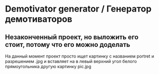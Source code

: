 # Demotivator generator / Генератор демотиваторов

## Незаконченный проект, но выложить его стоит, потому что его можно доделать
На данный момент проект просто ищет картинку с названием portret и разрешением .jpg и вставляет на в левый верхний угол белого прямоугольника другую картинку pic.jpg
